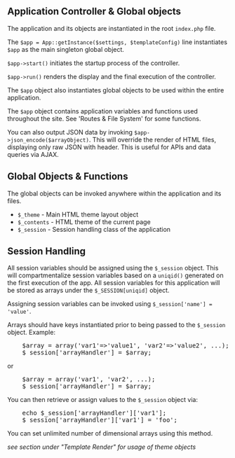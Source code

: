 Application Controller & Global objects
---

The application and its objects are instantiated in the root `index.php` file.

The `$app = App::getInstance($settings, $templateConfig)` line instantiates `$app` as the main singleton global object.

`$app->start()` initiates the startup process of the controller.

`$app->run()` renders the display and the final execution of the controller.

The `$app` object also instantiates global objects to be used within the entire application.

The `$app` object contains application variables and functions used throughout the site. See 'Routes & File System' for some functions.

You can also output JSON data by invoking `$app->json_encode($arrayObject)`. This will override the render of HTML files, displaying only raw JSON with header. This is useful for APIs and data queries via AJAX.

Global Objects & Functions
---

The global objects can be invoked anywhere within the application and its files.

* `$_theme` - Main HTML theme layout object
* `$_contents` - HTML theme of the current page
* `$_session` - Session handling class of the application

Session Handling
---

All session variables should be assigned using the `$_session` object. This will compartmentalize session variables based on a `uniqid()` generated on the first execution of the app. All session variables for this application will be stored as arrays under the `$_SESSION[uniqid]` object.

Assigning session variables can be invoked using `$_session['name'] = 'value'`.

Arrays should have keys instantiated prior to being passed to the `$_session` object. Example:

<pre>
	$array = array('var1'=>'value1', 'var2'=>'value2', ...);
	$_session['arrayHandler'] = $array;
</pre>
or
<pre>
	$array = array('var1', 'var2', ...);
	$_session['arrayHandler'] = $array;
</pre>
You can then retrieve or assign values to the `$_session` object via:
<pre>
	echo $_session['arrayHandler']['var1'];
	$_session['arrayHandler']['var1'] = 'foo';
</pre>
You can set unlimited number of dimensional arrays using this method.



*see section under "Template Render" for usage of theme objects*

